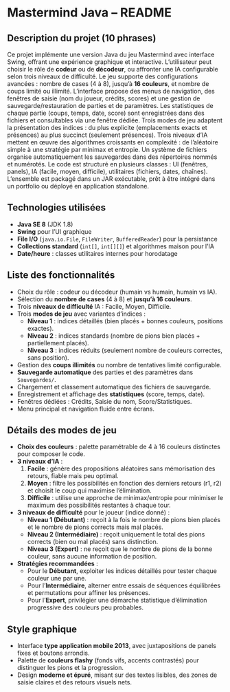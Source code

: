# Mastermind Java – README

## Description du projet (10 phrases)
Ce projet implémente une version Java du jeu Mastermind avec interface Swing, offrant une expérience graphique et interactive.
L’utilisateur peut choisir le rôle de **codeur** ou de **décodeur**, ou affronter une IA configurable selon trois niveaux de difficulté.
Le jeu supporte des configurations avancées : nombre de cases (4 à 8), jusqu’à **16 couleurs**, et nombre de coups limité ou illimité.
L’interface propose des menus de navigation, des fenêtres de saisie (nom du joueur, crédits, scores) et une gestion de sauvegarde/restauration de parties et de paramètres.
Les statistiques de chaque partie (coups, temps, date, score) sont enregistrées dans des fichiers et consultables via une fenêtre dédiée.
Trois modes de jeu adaptent la présentation des indices : du plus explicite (emplacements exacts et présences) au plus succinct (seulement présences).
Trois niveaux d’IA mettent en œuvre des algorithmes croissants en complexité : de l’aléatoire simple à une stratégie par minimax et entropie.
Un système de fichiers organise automatiquement les sauvegardes dans des répertoires nommés et numérotés.
Le code est structuré en plusieurs classes : UI (fenêtres, panels), IA (facile, moyen, difficile), utilitaires (fichiers, dates, chaînes).
L’ensemble est packagé dans un JAR exécutable, prêt à être intégré dans un portfolio ou déployé en application standalone.

## Technologies utilisées
- **Java SE 8** (JDK 1.8)
- **Swing** pour l’UI graphique
- **File I/O** (`java.io.File`, `FileWriter`, `BufferedReader`) pour la persistance
- **Collections standard** (`int[]`, `int[][]`) et algorithmes maison pour l’IA
- **Date/heure** : classes utilitaires internes pour horodatage

## Liste des fonctionnalités
- Choix du rôle : codeur ou décodeur (humain vs humain, humain vs IA).
- Sélection du **nombre de cases** (4 à 8) et **jusqu’à 16 couleurs**.
- Trois **niveaux de difficulté** IA : Facile, Moyen, Difficile.
- Trois **modes de jeu** avec variantes d’indices :
  - **Niveau 1** : indices détaillés (bien placés + bonnes couleurs, positions exactes).
  - **Niveau 2** : indices standards (nombre de pions bien placés + partiellement placés).
  - **Niveau 3** : indices réduits (seulement nombre de couleurs correctes, sans position).
- Gestion des **coups illimités** ou nombre de tentatives limité configurable.
- **Sauvegarde automatique** des parties et des paramètres dans `Sauvegardes/`.
- Chargement et classement automatique des fichiers de sauvegarde.
- Enregistrement et affichage des **statistiques** (score, temps, date).
- Fenêtres dédiées : Crédits, Saisie du nom, Score/Statistiques.
- Menu principal et navigation fluide entre écrans.

## Détails des modes de jeu
- **Choix des couleurs** : palette paramétrable de 4 à 16 couleurs distinctes pour composer le code.
- **3 niveaux d’IA** :
  1. **Facile** : génère des propositions aléatoires sans mémorisation des retours, fiable mais peu optimal.
  2. **Moyen** : filtre les possibilités en fonction des derniers retours (r1, r2) et choisit le coup qui maximise l’élimination.
  3. **Difficile** : utilise une approche de minimax/entropie pour minimiser le maximum des possibilités restantes à chaque tour.
- **3 niveaux de difficulté** pour le joueur (indice donné) :
  - **Niveau 1 (Débutant)** : reçoit à la fois le nombre de pions bien placés et le nombre de pions corrects mais mal placés.
  - **Niveau 2 (Intermédiaire)** : reçoit uniquement le total des pions corrects (bien ou mal placés) sans distinction.
  - **Niveau 3 (Expert)** : ne reçoit que le nombre de pions de la bonne couleur, sans aucune information de position.
- **Stratégies recommandées** :
  - Pour le **Débutant**, exploiter les indices détaillés pour tester chaque couleur une par une.
  - Pour l’**Intermédiaire**, alterner entre essais de séquences équilibrées et permutations pour affiner les présences.
  - Pour l’**Expert**, privilégier une démarche statistique d’élimination progressive des couleurs peu probables.

## Style graphique
- Interface **type application mobile 2013**, avec juxtapositions de panels fixes et boutons arrondis.
- Palette de **couleurs flashy** (fonds vifs, accents contrastés) pour distinguer les pions et la progression.
- Design **moderne et épuré**, misant sur des textes lisibles, des zones de saisie claires et des retours visuels nets.
